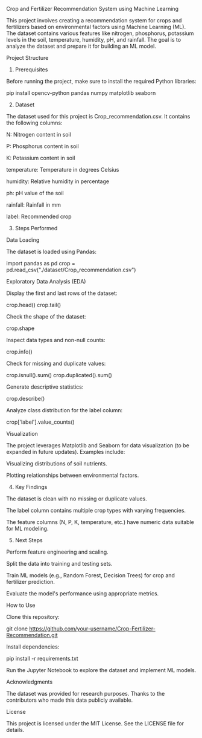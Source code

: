 Crop and Fertilizer Recommendation System using Machine Learning

This project involves creating a recommendation system for crops and fertilizers based on environmental factors using Machine Learning (ML). The dataset contains various features like nitrogen, phosphorus, potassium levels in the soil, temperature, humidity, pH, and rainfall. The goal is to analyze the dataset and prepare it for building an ML model.

Project Structure

1. Prerequisites

Before running the project, make sure to install the required Python libraries:

pip install opencv-python pandas numpy matplotlib seaborn

2. Dataset

The dataset used for this project is Crop_recommendation.csv. It contains the following columns:

N: Nitrogen content in soil

P: Phosphorus content in soil

K: Potassium content in soil

temperature: Temperature in degrees Celsius

humidity: Relative humidity in percentage

ph: pH value of the soil

rainfall: Rainfall in mm

label: Recommended crop

3. Steps Performed

Data Loading

The dataset is loaded using Pandas:

import pandas as pd
crop = pd.read_csv("./dataset/Crop_recommendation.csv")

Exploratory Data Analysis (EDA)

Display the first and last rows of the dataset:

crop.head()
crop.tail()

Check the shape of the dataset:

crop.shape

Inspect data types and non-null counts:

crop.info()

Check for missing and duplicate values:

crop.isnull().sum()
crop.duplicated().sum()

Generate descriptive statistics:

crop.describe()

Analyze class distribution for the label column:

crop['label'].value_counts()

Visualization

The project leverages Matplotlib and Seaborn for data visualization (to be expanded in future updates). Examples include:

Visualizing distributions of soil nutrients.

Plotting relationships between environmental factors.

4. Key Findings

The dataset is clean with no missing or duplicate values.

The label column contains multiple crop types with varying frequencies.

The feature columns (N, P, K, temperature, etc.) have numeric data suitable for ML modeling.

5. Next Steps

Perform feature engineering and scaling.

Split the data into training and testing sets.

Train ML models (e.g., Random Forest, Decision Trees) for crop and fertilizer prediction.

Evaluate the model's performance using appropriate metrics.

How to Use

Clone this repository:

git clone https://github.com/your-username/Crop-Fertilizer-Recommendation.git

Install dependencies:

pip install -r requirements.txt

Run the Jupyter Notebook to explore the dataset and implement ML models.

Acknowledgments

The dataset was provided for research purposes. Thanks to the contributors who made this data publicly available.

License

This project is licensed under the MIT License. See the LICENSE file for details.
